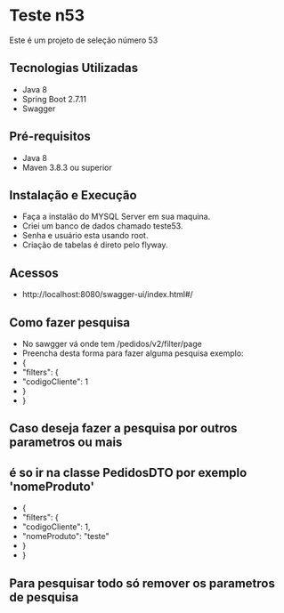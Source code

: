 # Teste n53 
Este é um projeto de seleção número 53

## Tecnologias Utilizadas
- Java 8
- Spring Boot 2.7.11
- Swagger

## Pré-requisitos
- Java 8
- Maven 3.8.3 ou superior

## Instalação e Execução
- Faça a instalão do MYSQL Server em sua maquina.
- Criei um banco de dados chamado teste53.
- Senha e usuário esta usando root.
- Criação de tabelas é direto pelo flyway.

## Acessos
- http://localhost:8080/swagger-ui/index.html#/

## Como fazer pesquisa 
- No sawgger vá onde tem /pedidos/v2/filter/page
- Preencha desta forma para fazer alguma pesquisa exemplo:
- {
- "filters": {
- "codigoCliente": 1
- }
- }

## Caso deseja fazer a pesquisa por outros parametros ou mais
## é so ir na classe PedidosDTO por exemplo 'nomeProduto'
- {
- "filters": {
- "codigoCliente": 1,
- "nomeProduto": "teste"
- }
- }

## Para pesquisar todo só remover os parametros de pesquisa